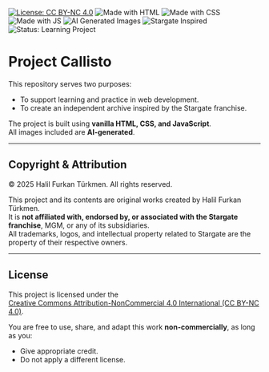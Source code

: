 [![License: CC BY-NC 4.0](https://img.shields.io/badge/License-CC%20BY--NC%204.0-lightgrey.svg)](https://creativecommons.org/licenses/by-nc/4.0/)
![Made with HTML](https://img.shields.io/badge/HTML-vanilla-orange)
![Made with CSS](https://img.shields.io/badge/CSS-vanilla-blue)
![Made with JS](https://img.shields.io/badge/JavaScript-vanilla-yellow)
![AI Generated Images](https://img.shields.io/badge/Images-AI%20Generated-purple)
![Stargate Inspired](https://img.shields.io/badge/Inspired%20by-Stargate-universe)
![Status: Learning Project](https://img.shields.io/badge/Status-Learning%20Project-green)


# Project Callisto

This repository serves two purposes:
- To support learning and practice in web development.
- To create an independent archive inspired by the Stargate franchise.

The project is built using **vanilla HTML, CSS, and JavaScript**.  
All images included are **AI-generated**.

---

##  Copyright & Attribution

© 2025 Halil Furkan Türkmen. All rights reserved.

This project and its contents are original works created by Halil Furkan Türkmen.  
It is **not affiliated with, endorsed by, or associated with the Stargate franchise**, MGM, or any of its subsidiaries.  
All trademarks, logos, and intellectual property related to Stargate are the property of their respective owners.

---

##  License

This project is licensed under the  
[Creative Commons Attribution-NonCommercial 4.0 International (CC BY-NC 4.0)](https://creativecommons.org/licenses/by-nc/4.0/).

You are free to use, share, and adapt this work **non-commercially**, as long as you:
- Give appropriate credit.
- Do not apply a different license.
